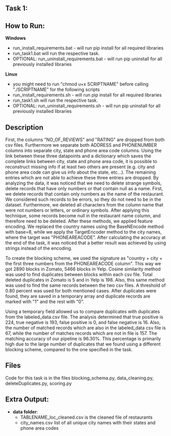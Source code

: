 ## Task 1:

## How to Run:
**Windows**
 - run_install_requirements.bat - will run pip install for all required libraries
 - run_task1.bat will run the respective task.
 - OPTIONAL: run_uninstall_requirements.bat - will run pip uninstall for all previously installed libraries

**Linux**
 - you might need to run "chmod u+x SCRIPTNAME" before calling "./SCRIPTNAME" for the following scripts 
 - run_install_requirements.sh - will run pip install for all required libraries
 - run_task1.sh will run the respective task.
 - OPTIONAL: run_uninstall_requirements.sh - will run pip uninstall for all previously installed libraries

## Description
First, the columns "NO_OF_REVIEWS" and "RATING" are dropped from both csv files. Furthermore we separate both ADDRESS and PHONENUMBER columns into separate city, state and phone area code columns. Using the link between these three datapoints and a dictionary which saves the complete links between city, state and phone area code, it is possible to reconstruct missing info if at least two others are present (e.g. city and phone area code can give us info about the state, etc...). The remaining entries which are not able to achieve these three entries are dropped.
By analyzing the data, it was noticed that we need to delete strange symbols, delete records that have only numbers or that contain null as a name. First, we delete records that contain only numbers as the name of the restaurant. We considered such records to be errors, so they do not need to be in the dataset. Furthermore, we deleted all characters from the column name that were not numbers or letters, or ordinary symbols. After applying this technique, some records become null in the restaurant name column, and therefore need to be deleted. After these methods, we applied feature encoding. We replaced the country names using the BaseNEncode method with base=8, while we apply the TargetEncoder method to the city names, where the target was "PHONEAREACODE". After calculating the accuracy at the end of the task, it was noticed that a better result was achieved by using strings instead of the encoding.

To create the blocking scheme, we used the signature as "country + city + the first three numbers from the PHONEAREACODE column". This way we got 2890 blocks in Zomato, 5466 blocks in Yelp. Cosine similarity method was used to find duplicates between blocks within each csv file. Total deleted duplicates in Zomato is 5 and in Yelp is 198. Also, this same method was used to find the same records between the two csv files. A threshold of 0.80 percent was used for both mentioned cases. After duplicates were found, they are saved in a temporary array and duplicate records are marked with "1" and the rest with "0".

Using a temporary field allowed us to compare duplicates with duplicates from the labeled_data.csv file. The analysis determined that true positive is 224, true negative is 193, false positive is 0, and false negative is 16. Also, the number of matched records which are also in the labeled_data csv file is 67, while the number of matches records which are not in file is 157. The matching accuracy of our pipeline is 96.30%. This percentage is primarily high due to the large number of duplicates that we found using a different blocking scheme, compared to the one specified in the task.

## Files
Code for this task is in the files blocking_schema.py, data_cleaning.py, deleteDuplicates.py, scoring.py

## Extra Output:
 - **data folder**:
     - TABLENAME\_loc\_cleaned.csv is the cleaned file of restaurants
     - city_names.csv list of all unique city names with their states and phone area codes
     